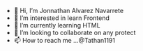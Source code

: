 - 👋 Hi, I’m Jonnathan Alvarez Navarrete
- 👀 I’m interested in learn Frontend
- 🌱 I’m currently learning HTML
- 💞️ I’m looking to collaborate on any protect
- 📫 How to reach me ...@Tathan1191

<!---
Tathan1191/Tathan1191 is a ✨ special ✨ repository because its `README.md` (this file) appears on your GitHub profile.
You can click the Preview link to take a look at your changes.
--->
